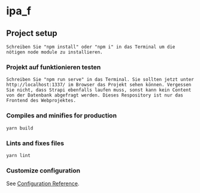 # ipa_f

## Project setup
```
Schreiben Sie "npm install" oder "npm i" in das Terminal um die nötigen node module zu installieren.

```

### Projekt auf funktionieren testen
```
Schreiben Sie "npm run serve" in das Terminal. Sie sollten jetzt unter http://localhost:1337/ im Browser das Projekt sehen können. Vergessen Sie nicht, dass Strapi ebenfalls laufen muss, sonst kann kein Content von der Datenbank abgefragt werden. Dieses Respository ist nur das Frontend des Webprojektes.

```

### Compiles and minifies for production
```
yarn build
```

### Lints and fixes files
```
yarn lint
```

### Customize configuration
See [Configuration Reference](https://cli.vuejs.org/config/).
